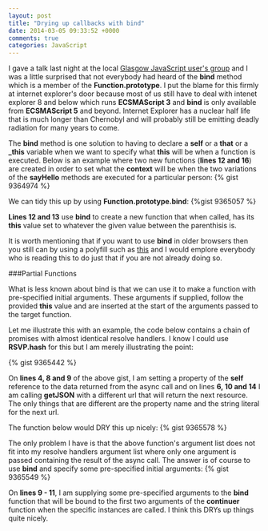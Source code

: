 ```yaml
---
layout: post
title: "Drying up callbacks with bind"
date: 2014-03-05 09:33:52 +0000
comments: true
categories: JavaScript
---
```

I gave a talk last night at the local <a href="" target="_blank">Glasgow JavaScript user's group</a> and I was a little surprised that not everybody had heard of the **bind** method which is a member of the **Function.prototype**.  I put the blame for this firmly at internet explorer's door because most of us still have to deal with intenet explorer 8 and below which runs **ECSMAScript 3** and **bind** is only available from **ECSMAScript 5** and beyond.  Internet Explorer has a nuclear half life that is much longer than Chernobyl and will probably still be emitting deadly radiation for many years to come.

The **bind** method is one solution to having to declare a **self** or a **that** or a **_this** variable when we want to specify what **this** will be when a function is executed.  Below is an example where two new functions (**lines 12 and 16**) are created in order to set what the **context** will be when the two variations of the  **sayHello** methods are executed for a particular person:
{% gist 9364974 %}

We can tidy this up by using **Function.prototype.bind**:
{%gist 9365057 %}

**Lines 12 and 13** use **bind** to create a new function that when called, has its **this** value set to whatever the given value between the parenthisis is.

It is worth mentioning that if you want to use **bind** in older browsers then you still can by using a polyfill such as <a href="https://developer.mozilla.org/en-US/docs/Web/JavaScript/Reference/Global_Objects/Function/bind#Compatibility" target="_blank">this</a> and I would emplore everybody who is reading this to do just that if you are not already doing so.

###Partial Functions

What is less known about bind is that we can use it to make a function with pre-specified initial arguments.  These arguments if supplied, follow the provided **this** value and are inserted at the start of the arguments passed to the target function.

Let me illustrate this with an example, the code below contains a chain of promises with almost identical resolve handlers.  I know I could use **RSVP.hash** for this but I am merely illustrating the point:

{% gist 9365442 %}

On **lines 4, 8 and 9** of the above gist, I am setting a property of the **self** reference to the data returned from the async call and on lines **6, 10 and 14** I am calling **getJSON** with a different url that will return the next resource.  The only things that are different are the property name and the string literal for the next url.

The function below would DRY this up nicely:
{% gist 9365578 %}

The only problem I have is that the above function's argument list does not fit into my resolve handlers argument list where only one argument is passed containing the result of the async call.  The answer is of course to use **bind** and specify some pre-specified initial arguments:
{% gist 9365549 %}

On **lines 9 - 11**, I am supplying some pre-specified arguments to the **bind** function that will be bound to the first two arguments of the **continuer** function when the specific instances are called.  I think this DRYs up things quite nicely.